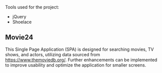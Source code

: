 Tools used for the project:
-  jQuery
-  Shoelace


## Movie24

This Single Page Application (SPA) is designed for searching movies, TV shows, and actors, utilizing data sourced from https://www.themoviedb.org/. Further enhancements can be implemented to improve usability and optimize the application for smaller screens.


